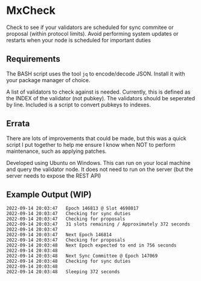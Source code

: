 # MxCheck

Check to see if your validators are scheduled for sync commitee or proposal (within protocol limits). Avoid performing system updates or restarts when your node is scheduled for important duties

## Requirements

The BASH script uses the tool `jq` to encode/decode JSON. Install it with your package manager of choice.

A list of validators to check against is needed. Currently, this is defined as the INDEX of the validator (not pubkey). The validators should be seperated by line. Included is a script to convert pubkeys to indexes.

## Errata

There are lots of improvements that could be made, but this was a quick script I put together to help me ensure I know when NOT to perform maintenance, such as applying patches.

Developed using Ubuntu on Windows. This can run on your local machine and query the validator node. It does not need to run on the server (but the server needs to expose the REST API)

## Example Output (WIP)

```
2022-09-14 20:03:47   Epoch 146813 @ Slot 4698017
2022-09-14 20:03:47   Checking for sync duties
2022-09-14 20:03:47   Checking for proposals
2022-09-14 20:03:47   31 slots remaining / Approximately 372 seconds
2022-09-14 20:03:47
2022-09-14 20:03:47   Next Epoch 146814
2022-09-14 20:03:47   Checking for proposals
2022-09-14 20:03:48   Next Epoch expected to end in 756 seconds
2022-09-14 20:03:48
2022-09-14 20:03:48   Next Sync Committee @ Epoch 147069
2022-09-14 20:03:48   Checking for sync duties
2022-09-14 20:03:48
2022-09-14 20:03:48   Sleeping 372 seconds
```
